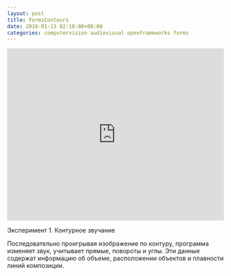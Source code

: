 ```yaml
---
layout: post
title: FormsContours
date: 2016-01-13 02:10:00+00:00
categories: computervision audiovisual openframeworks forms
---
```

<p><div class="video-responsive"><iframe width="100%" height="400" src="https://player.vimeo.com/video/151872257" frameborder="0" webkitallowfullscreen="webkitallowfullscreen" mozallowfullscreen="mozallowfullscreen" allowfullscreen="allowfullscreen"></iframe></div></p>
<p>Эксперимент 1. Контурное звучание</p>
<p>Последовательно проигрывая изображение по контуру, программа изменяет звук, учитывает прямые, повороты и углы. Эти данные содержат информацию об объеме, расположении объектов и плавности линий композиции.</p>